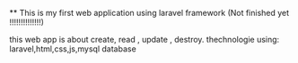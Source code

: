 ** This is my first web application using laravel framework (Not finished yet !!!!!!!!!!!!!!)

this web app is about create, read , update , destroy.
thechnologie using:
  laravel,html,css,js,mysql database
